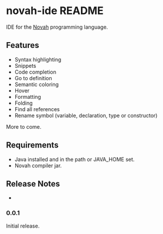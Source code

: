 # novah-ide README

IDE for the [Novah](https://github.com/stackoverflow/novah) programming language.

## Features

- Syntax highlighting
- Snippets
- Code completion
- Go to definition
- Semantic coloring
- Hover
- Formatting
- Folding
- Find all references
- Rename symbol (variable, declaration, type or constructor)

More to come.

## Requirements

- Java installed and in the path or JAVA_HOME set.
- Novah compiler jar.

## Release Notes

-

### 0.0.1

Initial release.